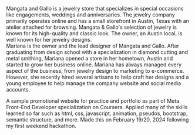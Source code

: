 Mangata and Gallo is a jewelry store that specializes in special occasions like engagements, weddings and anniversaries.
The jewelry company primarily operates online and has a small storefront in Austin, Texas with an atelier attached for browsing.
Mangata & Gallo's selection of jewelry is known for its high-quality and classic look. The owner, an Austin local, is well known for her jewelry designs.  
Mariana is the owner and the lead designer of Mangata and Gallo.
After graduating from design school with a specialization in diamond cutting and metal smithing, Mariana opened a store in her hometown,
Austin and started to grow her business online. Mariana has always managed every aspect of the business, from jewelry design to marketing to e-commerce.
However, she recently hired several artisans to help craft her designs and a young employee to help manage the company website and social media accounts.

A sample promotional website for practice and portfolio as part of Meta Front-End Developer specialization on Coursera. Applied many of the skills learned so far such as html, css, javascript, animation, pseudos, bootstrap, semantic structure, and more.
Made this on February 19/20, 2024 following my first weekend hackathon.